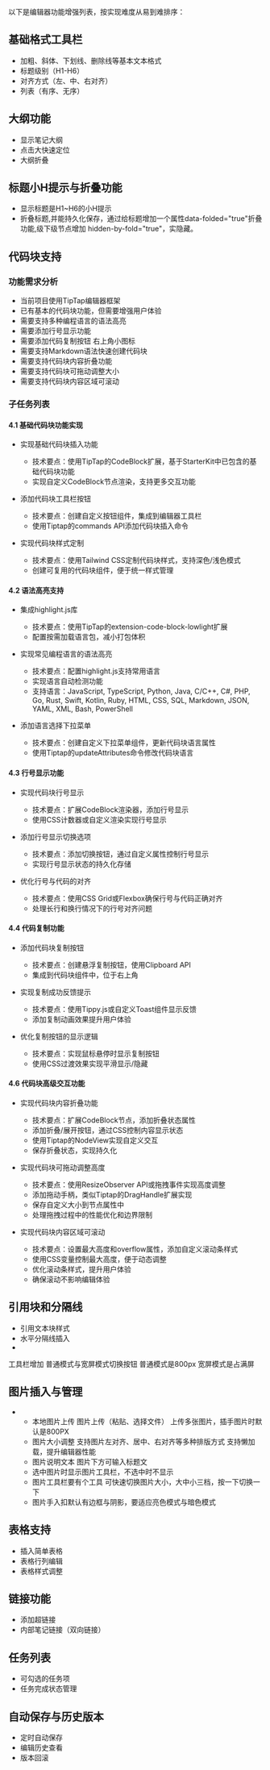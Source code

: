 以下是编辑器功能增强列表，按实现难度从易到难排序：


##  **基础格式工具栏**
   - 加粗、斜体、下划线、删除线等基本文本格式
   - 标题级别（H1-H6）
   - 对齐方式（左、中、右对齐）
   - 列表（有序、无序）

##  **大纲功能**
   - 显示笔记大纲
   - 点击大快速定位
   - 大纲折叠
   

##  **标题小H提示与折叠功能**
  - 显示标题是H1~H6的小H提示
  - 折叠标题,并能持久化保存，通过给标题增加一个属性data-folded="true"折叠功能,级下级节点增加 hidden-by-fold="true"，实隐藏。

## **代码块支持**
   
   ### 功能需求分析
   - 当前项目使用TipTap编辑器框架
   - 已有基本的代码块功能，但需要增强用户体验
   - 需要支持多种编程语言的语法高亮
   - 需要添加行号显示功能
   - 需要添加代码复制按钮 右上角小图标
   - 需要支持Markdown语法快速创建代码块
   - 需要支持代码块内容折叠功能
   - 需要支持代码块可拖动调整大小
   - 需要支持代码块内容区域可滚动

   ### 子任务列表
   
   #### 4.1 基础代码块功能实现
   - 实现基础代码块插入功能
     - 技术要点：使用TipTap的CodeBlock扩展，基于StarterKit中已包含的基础代码块功能
     - 实现自定义CodeBlock节点渲染，支持更多交互功能
   
   - 添加代码块工具栏按钮
     - 技术要点：创建自定义按钮组件，集成到编辑器工具栏
     - 使用Tiptap的commands API添加代码块插入命令
   
   - 实现代码块样式定制
     - 技术要点：使用Tailwind CSS定制代码块样式，支持深色/浅色模式
     - 创建可复用的代码块组件，便于统一样式管理

   #### 4.2 语法高亮支持
   - 集成highlight.js库
     - 技术要点：使用TipTap的extension-code-block-lowlight扩展
     - 配置按需加载语言包，减小打包体积
   
   - 实现常见编程语言的语法高亮
     - 技术要点：配置highlight.js支持常用语言
     - 实现语言自动检测功能
     - 支持语言：JavaScript, TypeScript, Python, Java, C/C++, C#, PHP, Go, Rust, Swift, Kotlin, Ruby, HTML, CSS, SQL, Markdown, JSON, YAML, XML, Bash, PowerShell
   
   - 添加语言选择下拉菜单
     - 技术要点：创建自定义下拉菜单组件，更新代码块语言属性
     - 使用Tiptap的updateAttributes命令修改代码块语言

   #### 4.3 行号显示功能
   - 实现代码块行号显示
     - 技术要点：扩展CodeBlock渲染器，添加行号显示
     - 使用CSS计数器或自定义渲染实现行号显示
   
   - 添加行号显示切换选项
     - 技术要点：添加切换按钮，通过自定义属性控制行号显示
     - 实现行号显示状态的持久化存储
   
   - 优化行号与代码的对齐
     - 技术要点：使用CSS Grid或Flexbox确保行号与代码正确对齐
     - 处理长行和换行情况下的行号对齐问题

   #### 4.4 代码复制功能
   - 添加代码块复制按钮
     - 技术要点：创建悬浮复制按钮，使用Clipboard API
     - 集成到代码块组件中，位于右上角
   
   - 实现复制成功反馈提示
     - 技术要点：使用Tippy.js或自定义Toast组件显示反馈
     - 添加复制动画效果提升用户体验
   
   - 优化复制按钮的显示逻辑
     - 技术要点：实现鼠标悬停时显示复制按钮
     - 使用CSS过渡效果实现平滑显示/隐藏

   #### 4.6 代码块高级交互功能
   - 实现代码块内容折叠功能
     - 技术要点：扩展CodeBlock节点，添加折叠状态属性
     - 添加折叠/展开按钮，通过CSS控制内容显示状态
     - 使用Tiptap的NodeView实现自定义交互
     - 保存折叠状态，实现持久化
   
   - 实现代码块可拖动调整高度
     - 技术要点：使用ResizeObserver API或拖拽事件实现高度调整
     - 添加拖动手柄，类似Tiptap的DragHandle扩展实现
     - 保存自定义大小到节点属性中
     - 处理拖拽过程中的性能优化和边界限制
   
   - 实现代码块内容区域可滚动
     - 技术要点：设置最大高度和overflow属性，添加自定义滚动条样式
     - 使用CSS变量控制最大高度，便于动态调整
     - 优化滚动条样式，提升用户体验
     - 确保滚动不影响编辑体验


## **引用块和分隔线**
   - 引用文本块样式
   - 水平分隔线插入
   - 
工具栏增加 普通模式与宽屏模式切换按钮 普通模式是800px 宽屏模式是占满屏
##  **图片插入与管理** 
- 
   - 本地图片上传 图片上传（粘贴、选择文件） 上传多张图片，插手图片时默认是800PX
   - 图片大小调整  支持图片左对齐、居中、右对齐等多种排版方式  支持懒加载，提升编辑器性能
   - 图片说明文本 图片下方可输入标题文
   - 选中图片时显示图片工具栏，不选中时不显示
   - 图片工具栏要有个工具 可快速切换图片大小，大中小三档，按一下切换一下
   - 图片手入扣默认有边框与阴影，要适应亮色模式与暗色模式




##  **表格支持**
   - 插入简单表格
   - 表格行列编辑
   - 表格样式调整

##  **链接功能**
   - 添加超链接
   - 内部笔记链接（双向链接）

##  **任务列表**
   - 可勾选的任务项
   - 任务完成状态管理

##  **自动保存与历史版本**
   - 定时自动保存
   - 编辑历史查看
   - 版本回滚
